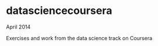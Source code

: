 datasciencecoursera
===================
April 2014

Exercises and work from the data science track on Coursera
